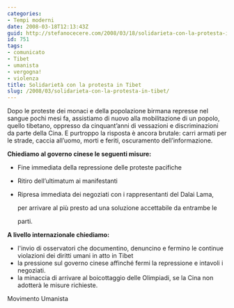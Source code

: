 ```yaml
---
categories:
- Tempi moderni
date: 2008-03-18T12:13:43Z
guid: http://stefanocecere.com/2008/03/18/solidarieta-con-la-protesta-in-tibet/
id: 751
tags:
- comunicato
- Tibet
- umanista
- vergogna!
- violenza
title: Solidarietà con la protesta in Tibet
slug: /2008/03/solidarieta-con-la-protesta-in-tibet/
---
```


Dopo le proteste dei monaci e della popolazione birmana represse nel sangue pochi mesi fa, assistiamo di nuovo alla mobilitazione di un popolo, quello tibetano, oppresso da cinquant’anni di vessazioni e discriminazioni da parte della Cina. E purtroppo la risposta è ancora brutale: carri armati per le strade, caccia all’uomo, morti e feriti, oscuramento dell’informazione.

**Chiediamo al governo cinese le seguenti misure:**

- Fine immediata della repressione delle proteste pacifiche
- Ritiro dell’ultimatum ai manifestanti
- Ripresa immediata dei negoziati con i rappresentanti del Dalai Lama,
  
    per arrivare al più presto ad una soluzione accettabile da entrambe le
  
    parti.

**A livello internazionale chiediamo:**

- l'invio di osservatori che documentino, denuncino e fermino le continue violazioni dei diritti umani in atto in Tibet
- la pressione sul governo cinese affinché fermi la repressione e intavoli i negoziati.
- la minaccia di arrivare al boicottaggio delle Olimpiadi, se la Cina non adotterà le misure richieste.

Movimento Umanista